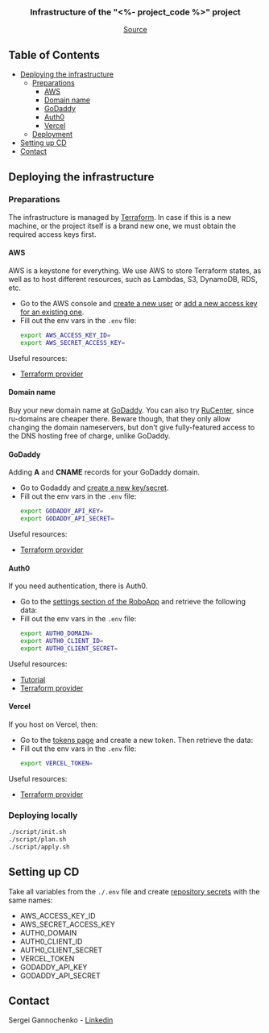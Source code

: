 <p align="center">
  <h3 align="center">Infrastructure of the "<%- project_code %>" project</h3>

  <p align="center">
    <a href="https://github.com/gannochenko/<%- github_repository_name %>">Source</a>
  </p>
</p>

<!-- TABLE OF CONTENTS -->
## Table of Contents

* [Deploying the infrastructure](#deploying-the-infrastructure)
  * [Preparations](#preparations)
    * [AWS](#aws)
    * [Domain name](#domain-name)
    * [GoDaddy](#godaddy)
    * [Auth0](#auth0)
    * [Vercel](#vercel)
  * [Deployment](#deployment)
* [Setting up CD](#setting-up-cd)
* [Contact](#contact)

## Deploying the infrastructure

### Preparations

The infrastructure is managed by [Terraform](https://learn.hashicorp.com/tutorials/terraform/install-cli). In case if this is a new machine, or the project itself is a brand new one, we must obtain the required access keys first.

#### AWS

AWS is a keystone for everything. We use AWS to store Terraform states, as well as to host different resources, such as Lambdas, S3, DynamoDB, RDS, etc.

* Go to the AWS console and [create a new user](https://console.aws.amazon.com/iam/home#/users$new?step=details) or [add a new access key for an existing one](https://console.aws.amazon.com/iam/home#/users/RoboAdmin?section=security_credentials).
* Fill out the env vars in the `.env` file:
  ~~~bash
  export AWS_ACCESS_KEY_ID=
  export AWS_SECRET_ACCESS_KEY=
  ~~~

Useful resources:
* [Terraform provider](https://registry.terraform.io/providers/hashicorp/aws/latest/docs)

#### Domain name

Buy your new domain name at [GoDaddy](https://account.godaddy.com/products).
You can also try [RuCenter](https://www.nic.ru/en/), since ru-domains are cheaper there. Beware though, that they only allow changing the domain nameservers, but don't give fully-featured access to the DNS hosting free of charge, unlike GoDaddy.

#### GoDaddy

Adding __A__ and __CNAME__ records for your GoDaddy domain.

* Go to Godaddy and [create a new key/secret](https://developer.godaddy.com/keys).
* Fill out the env vars in the `.env` file:
  ~~~bash
  export GODADDY_API_KEY=
  export GODADDY_API_SECRET=
  ~~~

Useful resources:
* [Terraform provider](https://registry.terraform.io/providers/n3integration/godaddy/latest)

#### Auth0

If you need authentication, there is Auth0.

* Go to the [settings section of the RoboApp](https://manage.auth0.com/dashboard/eu/gannochenko/applications/xsZ4bfyjGVCcZX2uT1jar0fHLvf5FlOQ/settings) and retrieve the following data:
* Fill out the env vars in the `.env` file:
  ~~~bash
  export AUTH0_DOMAIN=
  export AUTH0_CLIENT_ID=
  export AUTH0_CLIENT_SECRET=
  ~~~

Useful resources:
* [Tutorial](https://auth0.com/blog/use-terraform-to-manage-your-auth0-configuration/)
* [Terraform provider](https://registry.terraform.io/providers/alexkappa/auth0/latest/docs)

#### Vercel

If you host on Vercel, then:

* Go to the [tokens page](https://vercel.com/account/tokens) and create a new token. Then retrieve the data:
* Fill out the env vars in the `.env` file:
  ~~~bash
  export VERCEL_TOKEN=
  ~~~

Useful resources:
* [Terraform provider](https://registry.terraform.io/providers/chronark/vercel/latest/docs)

### Deploying locally

~~~bash
./script/init.sh
./script/plan.sh
./script/apply.sh
~~~

## Setting up CD

Take all variables from the `./.env` file and create [repository secrets](https://github.com/gannochenko/gannochenko.dev_infra/settings/secrets/actions) with the same names:

* AWS_ACCESS_KEY_ID
* AWS_SECRET_ACCESS_KEY
* AUTH0_DOMAIN
* AUTH0_CLIENT_ID
* AUTH0_CLIENT_SECRET
* VERCEL_TOKEN
* GODADDY_API_KEY
* GODADDY_API_SECRET

<!-- CONTACT -->
## Contact

Sergei Gannochenko - [Linkedin](https://www.linkedin.com/in/gannochenko/)
